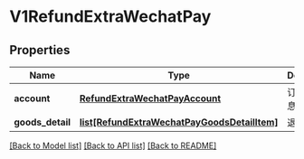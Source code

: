 # V1RefundExtraWechatPay

## Properties
Name | Type | Description | Notes
------------ | ------------- | ------------- | -------------
**account** | [**RefundExtraWechatPayAccount**](RefundExtraWechatPayAccount.md) | 订单金额信息 | [optional] 
**goods_detail** | [**list[RefundExtraWechatPayGoodsDetailItem]**](RefundExtraWechatPayGoodsDetailItem.md) | 退款商品 | [optional] 

[[Back to Model list]](../README.md#documentation-for-models) [[Back to API list]](../README.md#documentation-for-api-endpoints) [[Back to README]](../README.md)


